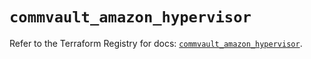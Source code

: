 # `commvault_amazon_hypervisor`

Refer to the Terraform Registry for docs: [`commvault_amazon_hypervisor`](https://registry.terraform.io/providers/commvault/commvault/1.2.10/docs/resources/amazon_hypervisor).
